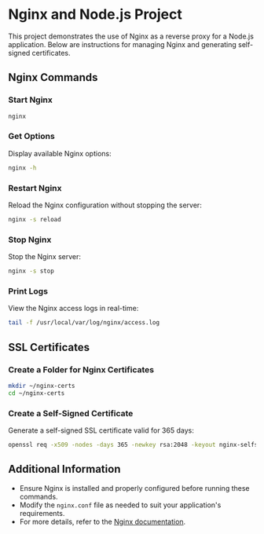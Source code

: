 # Nginx and Node.js Project

This project demonstrates the use of Nginx as a reverse proxy for a Node.js application. Below are instructions for managing Nginx and generating self-signed certificates.

## Nginx Commands

### Start Nginx

```bash
nginx
```

### Get Options

Display available Nginx options:

```bash
nginx -h
```

### Restart Nginx

Reload the Nginx configuration without stopping the server:

```bash
nginx -s reload
```

### Stop Nginx

Stop the Nginx server:

```bash
nginx -s stop
```

### Print Logs

View the Nginx access logs in real-time:

```bash
tail -f /usr/local/var/log/nginx/access.log
```

## SSL Certificates

### Create a Folder for Nginx Certificates

```bash
mkdir ~/nginx-certs
cd ~/nginx-certs
```

### Create a Self-Signed Certificate

Generate a self-signed SSL certificate valid for 365 days:

```bash
openssl req -x509 -nodes -days 365 -newkey rsa:2048 -keyout nginx-selfsigned.key -out nginx-selfsigned.crt
```

## Additional Information

- Ensure Nginx is installed and properly configured before running these commands.
- Modify the `nginx.conf` file as needed to suit your application's requirements.
- For more details, refer to the [Nginx documentation](https://nginx.org/en/docs/).
